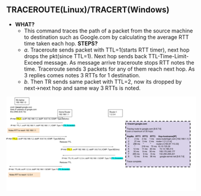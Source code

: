## TRACEROUTE(Linux)/TRACERT(Windows)
- **WHAT?** 
  - This command traces the path of a packet from the source machine to destination such as Google.com by calculating the average RTT time taken each hop.
**STEPS?**
  - *a.* Traceroute sends packet with TTL=1(starts RTT timer), next hop drops the pkt(since TTL=1). Next hop sends back TTL-Time-Limit-Exceed message. As message arrive traceroute stops RTT notes the time. Traceroute sends 3 packets for any of them reach next hop. As 3 replies comes notes 3 RTTs for 1 destination.
  - *b.* Then TR sends same packet with TTL=2, now its dropped by next->next hop and same way 3 RTTs is noted.
  
<img src=./Traceroute_flow.png width="1200" />
